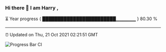 ### Hi there 👋 I am Harry , 

⏳ Year progress { ████████████████████████▁▁▁▁▁▁ } 80.30 %

---

⏰ Updated on Thu, 21 Oct 2021 02:21:51 GMT

![Progress Bar CI](https://github.com/duykhang68/duykhang68/workflows/Progress%20Bar%20CI/badge.svg)
